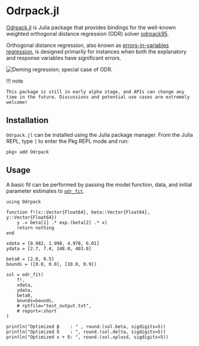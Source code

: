 # Odrpack.jl

[Odrpack.jl](https://github.com/HugoMVale/Odrpack.jl) is Julia package that provides bindings for the well-known weighted orthogonal distance regression (ODR) solver [odrpack95](https://github.com/HugoMVale/odrpack95). 

Orthogonal distance regression, also known as [errors-in-variables regression](https://en.wikipedia.org/wiki/Errors-in-variables_models), is designed primarily for instances when both the explanatory and response variables have significant errors. 

![Deming regression; special case of ODR.](https://upload.wikimedia.org/wikipedia/commons/thumb/8/81/Total_least_squares.svg/220px-Total_least_squares.svg.png)

!!! note

    This package is still in early alpha stage, and APIs can change any time in the future. Discussions and potential use cases are extremely welcome!


## Installation

`Odrpack.jl` can be installed using the Julia package manager. From the Julia REPL, type `]` to enter the Pkg REPL mode and run:

```
pkg> add Odrpack
```

## Usage

A basic fit can be performed by passing the model function, data, and initial parameter estimates to [`odr_fit`](@ref).

```@example usage
using Odrpack

function f!(x::Vector{Float64}, beta::Vector{Float64}, y::Vector{Float64})
    y .= beta[1] .* exp.(beta[2] .* x)
    return nothing
end

xdata = [0.982, 1.998, 4.978, 6.01]
ydata = [2.7, 7.4, 148.0, 403.0]

beta0 = [2.0, 0.5]
bounds = ([0.0, 0.0], [10.0, 0.9])

sol = odr_fit(
    f!,
    xdata,
    ydata,
    beta0,
    bounds=bounds,
    # rptfile="test_output.txt",
    # report=:short
)

println("Optimized β    : " , round.(sol.beta, sigdigits=5))
println("Optimized δ    : ", round.(sol.delta, sigdigits=5))
println("Optimized x + δ: ", round.(sol.xplusd, sigdigits=5))
```

